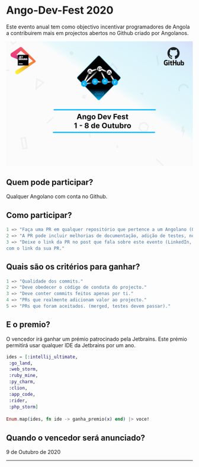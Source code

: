 # Ango-Dev-Fest 2020

Este evento anual tem como objectivo incentivar programadores de Angola
a contribuirem mais em projectos abertos no Github criado por Angolanos.

![](ango-dev-fest-2020.png)

Quem pode participar?
--------------------
Qualquer Angolano com conta no Github.


Como participar?
----------------

```elixir
1 => "Faça uma PR em qualquer repositório que pertence a um Angolano (Que não seja você)."
2 => "A PR pode incluir melhorias de documentação, adição de testes, novas funcionalidades e refactorização de código."
3 => "Deixe o link da PR no post que fala sobre este evento (LinkedIn, Facebook, Twitter) ou crie uma issue neste repositório
com o link da sua PR."
```

Quais são os critérios para ganhar?
-----------------------------------
```elixir
1 => "Qualidade dos commits."
2 => "Deve obedecer o código de conduta do projecto."
3 => "Deve conter commits feitos apenas por ti."
4 => "PRs que realmente adicionam valor ao projecto."
5 => "PRs que foram aceitados. (merged, testes devem passar)."
```

E o premio?
----------------
O vencedor irá ganhar um prémio patrocinado pela Jetbrains. 
Este prémio permitirá usar qualquer IDE da Jetbrains por um ano.

```elixir
ides = [:intellij_ultimate,
 :go_land,
 :web_storm,
 :ruby_mine,
 :py_charm,
 :clion,
 :app_code,
 :rider,
 :php_storm]

Enum.map(ides, fn ide -> ganha_premio(x) end) |> voce!
```


Quando o vencedor será anunciado?
---------------------------------
9 de Outubro de 2020

------------------------------------------------------------
